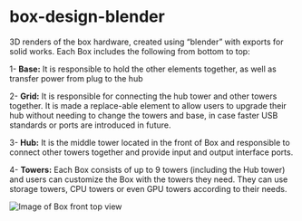 # box-design-blender
3D renders of the box hardware, created using “blender” with exports for solid works.
Each Box includes the following from bottom to top:

1- **Base:** It is responsible to hold the other elements together, as well as transfer power from plug to the hub

2- **Grid:** It is responsible for connecting the hub tower and other towers together. It is made a replace-able element to allow users to upgrade their hub without needing to change the towers and base, in case faster USB standards or ports are introduced in future.

3- **Hub:** It is the middle tower located in the front of Box and responsible to connect other towers together and provide input and output interface ports.

4- **Towers:** Each Box consists of up to 9 towers (including the Hub tower) and users can customize the Box with the towers they need. They can use storage towers, CPU towers or even GPU towers according to their needs.


![Image of Box front top view](https://github.com/functionland/box-design-blender/blob/5cdc054e43bfcf3970a3cc172698bf6ae6161d69/1.png)
